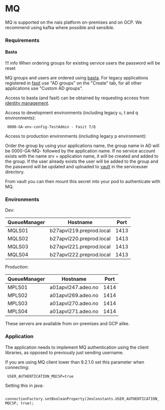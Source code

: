 # MQ

MQ is supported on the nais platform on-premises and on GCP. 
We recommend using kafka where possible and sensible. 


### Requirements


#### Basta

!!! info
    When ordering groups for existing service users the password will be reset

MQ groups and users are ordered using [basta](https://basta.intern.nav.no). 
For legacy applications registered in [fasit](https://fasit.adeo.no) use "AD groups" on the "Create" tab, 
for all other applications use "Custom AD groups".

Access to basta (and fasit) can be obtained by requesting access from [identity management](mailto:nav.it.identhandtering@nav.no).

Access to development environments (including legacy u, t and q environments):

``` 0000-GA-env-config-TestAdmin - Fasit T/Q```

Access to production environments (including legacy p environment):


Order the group by using your applications name, the group name in AD will be 0000-GA-MQ- followed by the application name.
If no service account exists with the name srv + application name, it will be created and added to the group.
If the user already exists the user will be added to the group and the password will be updated 
and uploaded to [vault](https://vault.adeo.no) in the serviceuser directory.

From vault you can then mount this secret into your pod to authenticate with MQ.

### Environments

Dev:

| QueueManager   | Hostname                 | Port |
| -------------- | ------------------------ | ---- |
|MQLS01|b27apvl219.preprod.local|1413
|MQLS02|b27apvl220.preprod.local|1413
|MQLS03|b27apvl221.preprod.local|1413
|MQLS04|b27apvl222.preprod.local|1413

Production:

| QueueManager   | Hostname                 | Port |
| -------------- | ------------------------ | ---- |
|MPLS01|a01apvl247.adeo.no|1414
|MPLS02|a01apvl269.adeo.no|1414
|MPLS03|a01apvl270.adeo.no|1414
|MPLS04|a01apvl271.adeo.no|1414

These servers are available from on-premises and GCP alike.

### Application

The application needs to implement MQ authentication using the client libraries, as opposed to previously just sending username.

If you are using MQ client lower than 9.2.1.0 set this parameter when connecting: 

``` USER_AUTHENTICATION_MQCSP=true```

Setting this in java: 

``` connectionFactory.setBooleanProperty(JmsConstants.USER_AUTHENTICATION_MQCSP, true);```
